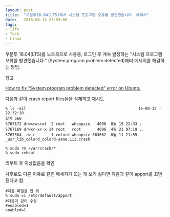 ```yaml
---
layout: post
title:  "우분투16.04(LTS)에서 시스템 프로그램 오류를 발견했습니다. 에러시"
date:   2016-08-13 23:59:00
tags:
- life
- Tech
- Linux
---
```


우분투 16.04(LTS)를 노트북으로 사용중, 로그인 후 계속 발생하는 "시스템 프로그램 오류를 발견했습니다." (System program problem detected)에러 메세지를 해결하는 방법.

참고

[How to fix “System program problem detected” error on Ubuntu](http://www.binarytides.com/ubuntu-fix-system-program-problem-error/)

다음과 같이 crash report files들을 삭제하고 재시도

    % ls -ail                                                 16-08-15 - 22:32:10
    합계 560
    5767172 drwxrwsrwt  2 root   whoopsie   4096  8월 15 22:33 .
    5767169 drwxr-xr-x 14 root   root       4096  4월 21 07:19 ..
    5767564 -rw-r-----  1 colord whoopsie 563662  8월 11 21:55 _usr_lib_colord_colord-sane.113.crash

    % sudo rm /var/crash/*
    % sudo reboot

리부트 후 이상없음을 확인

차후로도 다른 이유로 같은 메세지가 뜨는 게 보기 싫다면 다음과 같이 apport를 끄면 된다고 함.

    #다음 파일을 연 뒤
    % sudo vi /etc/default/apport
    #다음과 같이 수정
    #enabled=1
    enabled=1
